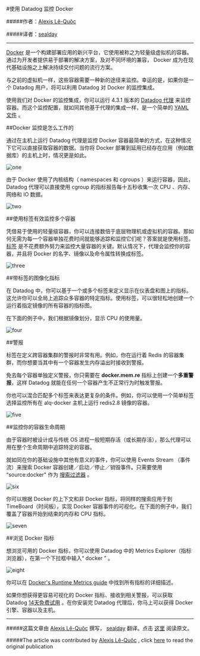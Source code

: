 #使用 Datadog 监控 Docker

#####作者：[Alexis Lê-Quôc](https://twitter.com/alq) 

#####译者：[sealday](https://github.com/sealday)

***

[Docker](http://www.docker.com/) 是一个构建部署应用的新兴平台，它使用被称之为轻量级虚拟机的容器。通过为开发者提供易于部署的解决方案，及对不同环境的兼容， Docker 成为在现代基础设施之上解决持续交付问题的流行方案。

与之前的虚拟机一样，这些容器需要一种新的途径来监控。幸运的是，如果你是一个 Datadog 用户，将可以利用 Datadog 对 Docker 的监控集成。

使用我们对 Docker 的监控集成，你可以运行 4.3.1 版本的 [Datadog 代理](http://docs.datadoghq.com/guides/basic_agent_usage/) 来监控容器。而这个监控配置，就如同其他基于代理的集成一样，是一个简单的 [YAML 文件](https://github.com/DataDog/dd-agent/blob/master/conf.d/docker.yaml.example) 。

##Docker 监控是怎么工作的

通过在主机上运行 Datadog 代理是监控 Docker 容器最简单的方式，在这种情况下它可以直接获取容器的数据。当你将 Docker 部署到延用已经存在应用（例如数据库）的主机上时，情况更是如此。

![one](http://resource.docker.cn/docker-image-1.png)


由于 Docker 使用了内核结构（ namespaces 和 cgroups ）来运行容器，因此，Datadog 代理可以直接使用 cgroup 的指标报告每十五秒收集一次 CPU 、内存、网络和 IO 数据。

![two](http://resource.docker.cn/docker-image-2-screenboard.png)

##使用标签有效监控多个容器

凭借易于使用的轻量级容器，你可以连接数倍于底层物理机或虚拟机的容器。那如何无需为每一个容器单独花费时间就能够追踪和监控它们呢？答案就是使用标签。 [标签](http://docs.datadoghq.com/guides/metrics/#tags) 是不花费额外努力来监控大量容器的关键。默认情况下，代理会监控你的容器，并且将 Docker 的名字、镜像以及命令属性转换成标签。

![three](http://resource.docker.cn/docker-image-3-tags.png)

##带标签的图像化指标

在 Datadog 中，你可以基于一个或多个标签来定义显示在仪表盘和图上的指标。这允许你可以全局上追踪众多容器的特定指标。使用标签，可以很轻松地创建一个运行着指定镜像的所有容器的指标图。

在下面的例子中，我们根据镜像划分，显示 CPU 的使用量。

![four](http://resource.docker.cn/docker-image-4-graph-by-image.png)

##警报

标签在定义跨容器集群的警报时非常有用。例如，你在运行着 Redis 的容器集群，而你想要当其中有一个容器发生内存溢出时接收到警报。

免去每个容器单独定义警报，你只需要在 **docker.mem.re** 指标上创建一个**多重警报**，这样 Datadog 就能在任何一个容器产生不正常行为时触发警报。

你也可以混合匹配多个标签来表达更复杂的条件。例如，你可以使用一个简单标签选择监控所有在 alq-docker 主机上运行 redis2.8 镜像的容器。

![five](http://resource.docker.cn/docker-image-5-multi-alert.png)

##监控你的容器生命周期

由于容器时被设计成与传统 OS 进程一般短期存活（或长期存活），那么代理可以用在整个生命周期中追踪特定的容器。

就如同在你的基础设施中其他有意义的事件，你可以使用 Events Stream （事件流）来搜索 Docker 容器创建／启动／停止／销毁事件。只需要使用 “source:docker" 作为 [搜索过滤器](https://www.datadoghq.com/2014/05/filter-datadog-events-stream-pinpoint-events-infrastructure/) 。

![six](http://resource.docker.cn/docker-image-6-events.png)

你可以根据 Docker 的上下文和非 Docker 指标，将同样的搜索应用于到 TimeBoard（时间板），实现 Docker 容器事件的可视化。在下面的例子中，我们覆盖了容器开始到结束的内存和 CPU 指标。

![seven](http://resource.docker.cn/docker-image-7-correlations.png)

##浏览 Docker 指标

想浏览可用的 Docker 指标，你可以使用 Datadog 中的 Metrics Explorer（指标浏览器），在第一个下拉框中输入“ docker ” 。

![eight](http://resource.docker.cn/docker-image-8-metrics.png)

你可以在 [Docker's Runtime Metrics guide](http://docs.docker.com/articles/runmetrics/) 中找到所有指标的详细描述。

如果你想获得更容易可视化的 Docker 指标、接收到相关警报，可以获取 Datadog [14天免费试用](https://app.datadoghq.com/signup) 。在你安装完 Datadog 代理后，你马上可以获得 Docker 引擎、容器以及主机。

***

#####这篇文章由 [Alexis Lê-Quôc](https://twitter.com/alq)  撰写， [sealday](https://github.com/sealday) 翻译。点击 [这里](https://www.datadoghq.com/2014/06/monitor-docker-datadog/) 阅读原文。

#####The article was contributed by [Alexis Lê-Quôc](https://twitter.com/alq) , click [here](https://www.datadoghq.com/2014/06/monitor-docker-datadog/) to read the original publication

